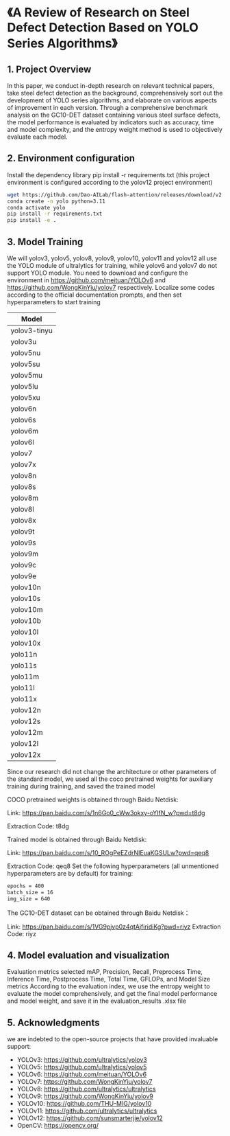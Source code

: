 # 《A Review of Research on Steel Defect Detection Based on YOLO Series Algorithms》

## 1. Project Overview
In this paper, we conduct in-depth research on relevant technical papers, take steel defect detection as the background, comprehensively sort out the development of YOLO series algorithms, and elaborate on various aspects of improvement in each version. Through a comprehensive benchmark analysis on the GC10-DET dataset containing various steel surface defects, the model performance is evaluated by indicators such as accuracy, time and model complexity, and the entropy weight method is used to objectively evaluate each model.

## 2. Environment configuration
Install the dependency library pip install -r requirements.txt (this project environment is configured according to the yolov12 project environment)
```bash
wget https://github.com/Dao-AILab/flash-attention/releases/download/v2.7.3/flash_attn-2.7.3+cu11torch2.2cxx11abiFALSE-cp311-cp311-linux_x86_64.whl
conda create -n yolo python=3.11
conda activate yolo
pip install -r requirements.txt
pip install -e .
```


## 3. Model Training
We will yolov3, yolov5, yolov8, yolov9, yolov10, yolov11 and yolov12 all use the YOLO module of ultralytics for training, while yolov6 and yolov7 do not support YOLO module. You need to download and configure the environment in https://github.com/meituan/YOLOv6 and https://github.com/WongKinYiu/yolov7 respectively. Localize some codes according to the official documentation prompts, and then set hyperparameters to start training


| Model |
| ---- |
| yolov3-tinyu |
| yolov3u |
| yolov5nu |
| yolov5su |
| yolov5mu |
| yolov5lu |
| yolov5xu |
| yolov6n |
| yolov6s |
| yolov6m |
| yolov6l |
| yolov7 |
| yolov7x |
| yolov8n |
| yolov8s |
| yolov8m |
| yolov8l |
| yolov8x |
| yolov9t |
| yolov9s |
| yolov9m |
| yolov9c |
| yolov9e |
| yolov10n |
| yolov10s |
| yolov10m |
| yolov10b |
| yolov10l |
| yolov10x |
| yolo11n |
| yolo11s |
| yolo11m |
| yolo11l |
| yolo11x |
| yolov12n |
| yolov12s |
| yolov12m |
| yolov12l |
| yolov12x |

Since our research did not change the architecture or other parameters of the standard model, we used all the coco pretrained weights for auxiliary training during training, and saved the trained model

COCO pretrained weights is obtained through Baidu Netdisk:

Link: https://pan.baidu.com/s/1n6Go0_cWw3okxy-oYIfN_w?pwd=t8dg 

Extraction Code: t8dg 

Trained model is obtained through Baidu Netdisk:

Link: https://pan.baidu.com/s/10_ROgPeEZdrNIEuaKGSULw?pwd=qeq8

Extraction Code: qeq8
Set the following hyperparameters (all unmentioned hyperparameters are by default) for training:
```bash
epochs = 400
batch_size = 16
img_size = 640
```

The GC10-DET dataset can be obtained through Baidu Netdisk：

Link: https://pan.baidu.com/s/1VG9pjvp0z4qtAjfiridiKg?pwd=riyz Extraction Code: riyz


## 4. Model evaluation and visualization

Evaluation metrics selected mAP, Precision, Recall, Preprocess Time, Inference Time, Postprocess Time, Total Time, GFLOPs, and Model Size metrics
According to the evaluation index, we use the entropy weight to evaluate the model comprehensively, and get the final model performance and model weight, and save it in the evaluation_results .xlsx file


## 5. Acknowledgments
we are indebted to the open-source projects that have provided invaluable support:
- YOLOv3: https://github.com/ultralytics/yolov3
- YOLOv5: https://github.com/ultralytics/yolov5
- YOLOv6: https://github.com/meituan/YOLOv6
- YOLOv7: https://github.com/WongKinYiu/yolov7
- YOLOv8: https://github.com/ultralytics/ultralytics
- YOLOv9: https://github.com/WongKinYiu/yolov9
- YOLOv10: https://github.com/THU-MIG/yolov10
- YOLOv11: https://github.com/ultralytics/ultralytics
- YOLOv12: https://github.com/sunsmarterjie/yolov12
- OpenCV: https://opencv.org/
    
